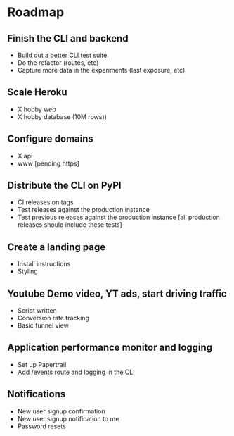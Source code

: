 # Roadmap

## Finish the CLI and backend

- Build out a better CLI test suite.
- Do the refactor (routes, etc)
- Capture more data in the experiments (last exposure, etc)

## Scale Heroku
- X hobby web
- X hobby database (10M rows))

## Configure domains
- X api
- www [pending https]

## Distribute the CLI on PyPI
- CI releases on tags
- Test releases against the production instance
- Test previous releases against the production instance [all production releases should include these tests]

## Create a landing page
- Install instructions
- Styling

## Youtube Demo video, YT ads, start driving traffic
- Script written
- Conversion rate tracking
- Basic funnel view

## Application performance monitor and logging
- Set up Papertrail
- Add /events route and logging in the CLI

## Notifications
- New user signup confirmation
- New user signup notification to me
- Password resets
